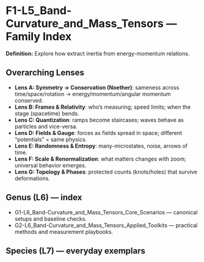 # F1-L5_Band-Curvature_and_Mass_Tensors — Family Index
**Definition:** Explore how extract inertia from energy-momentum relations.

## Overarching Lenses

- **Lens A: Symmetry -> Conservation (Noether)**: sameness across time/space/rotation → energy/momentum/angular momentum conserved.
- **Lens B: Frames & Relativity**: who’s measuring; speed limits; when the stage (spacetime) bends.
- **Lens C: Quantization**: ramps become staircases; waves behave as particles and vice-versa.
- **Lens D: Fields & Gauge**: forces as fields spread in space; different “potentials” = same physics.
- **Lens E: Randomness & Entropy**: many-microstates, noise, arrows of time.
- **Lens F: Scale & Renormalization**: what matters changes with zoom; universal behavior emerges.
- **Lens G: Topology & Phases**: protected counts (knots/holes) that survive deformations.

## Genus (L6) — index
- G1-L6_Band-Curvature_and_Mass_Tensors_Core_Scenarios — canonical setups and baseline checks.
- G2-L6_Band-Curvature_and_Mass_Tensors_Applied_Toolkits — practical methods and measurement playbooks.

## Species (L7) — everyday exemplars
